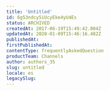 ```yaml
---
title: 'Untitled'
id: 6g53ndcy5iUcyEke4yU4Es
status: ARCHIVED
createdAt: 2017-06-19T15:49:42.004Z
updatedAt: 2020-01-09T15:46:16.482Z
publishedAt: 
firstPublishedAt: 
contentType: frequentlyAskedQuestion
productTeam: Channels
author: authors_35
slug: untitled
locale: es
legacySlug: 
---
```



